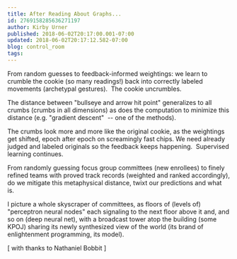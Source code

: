 ```yaml
---
title: After Reading About Graphs...
id: 2769158285636271197
author: Kirby Urner
published: 2018-06-02T20:17:00.001-07:00
updated: 2018-06-02T20:17:12.582-07:00
blog: control_room
tags: 
---
```


From random guesses to feedback-informed weightings: we learn to crumble the cookie (so many readings!) back into correctly labeled movements (archetypal gestures).  The cookie uncrumbles.

The distance between "bullseye and arrow hit point" generalizes to all crumbs (crumbs in all dimensions) as does the computation to minimize this distance (e.g. "gradient descent"  -- one of the methods).  

The crumbs look more and more like the original cookie, as the weightings get shifted, epoch after epoch on screamingly fast chips. We need already judged and labeled originals so the feedback keeps happening.  Supervised learning continues.

From randomly guessing focus group committees (new enrollees) to finely refined teams with proved track records (weighted and ranked accordingly), do we mitigate this metaphysical distance, twixt our predictions and what is.  

I picture a whole skyscraper of committees, as floors of (levels of) "perceptron neural nodes" each signaling to the next floor above it and, and so on (deep neural net), with a broadcast tower atop the building (some KPOJ) sharing its newly synthesized view of the world (its brand of enlightenment programming, its model).

[ with thanks to Nathaniel Bobbit ]